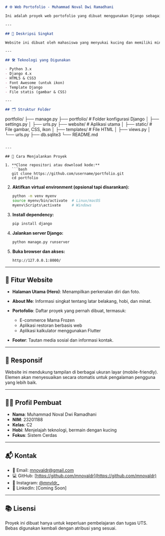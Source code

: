 
```markdown
# 🌐 Web Portofolio - Muhammad Noval Dwi Ramadhani

Ini adalah proyek web portofolio yang dibuat menggunakan Django sebagai tugas pada mata kuliah Server Side Programming. Website ini menampilkan informasi pribadi, karya-karya portofolio, serta tautan media sosial.

---

## 📌 Deskripsi Singkat

Website ini dibuat oleh mahasiswa yang menyukai kucing dan memiliki minat besar di dunia teknologi, terutama dalam pengembangan web. Proyek ini bertujuan untuk menampilkan informasi tentang diri pembuat dan beberapa proyek yang pernah dikerjakan selama belajar.

---

## 🛠️ Teknologi yang Digunakan

- Python 3.x
- Django 4.x
- HTML5 & CSS3
- Font Awesome (untuk ikon)
- Template Django
- File statis (gambar & CSS)

---

## 🗂️ Struktur Folder

```

portfolio/
├── manage.py
├── portfolio/         # Folder konfigurasi Django
│   ├── settings.py
│   ├── urls.py
├── website/           # Aplikasi utama
│   ├── static/        # File gambar, CSS, ikon
│   ├── templates/     # File HTML
│   ├── views.py
│   └── urls.py
├── db.sqlite3
└── README.md

````

---

## 🚀 Cara Menjalankan Proyek

1. **Clone repositori atau download kode:**
   ```bash
   git clone https://github.com/username/portfolio.git
   cd portfolio
````

2. **Aktifkan virtual environment (opsional tapi disarankan):**

   ```bash
   python -m venv myenv
   source myenv/bin/activate  # Linux/macOS
   myenv\Scripts\activate     # Windows
   ```

3. **Install dependency:**

   ```bash
   pip install django
   ```

4. **Jalankan server Django:**

   ```bash
   python manage.py runserver
   ```

5. **Buka browser dan akses:**

   ```
   http://127.0.0.1:8000/
   ```

---

## 📄 Fitur Website

* **Halaman Utama (Hero)**: Menampilkan perkenalan diri dan foto.
* **About Me**: Informasi singkat tentang latar belakang, hobi, dan minat.
* **Portofolio**: Daftar proyek yang pernah dibuat, termasuk:

  * E-commerce Mama Frozen
  * Aplikasi restoran berbasis web
  * Aplikasi kalkulator menggunakan Flutter
* **Footer**: Tautan media sosial dan informasi kontak.

---

## 📱 Responsif

Website ini mendukung tampilan di berbagai ukuran layar (mobile-friendly). Elemen akan menyesuaikan secara otomatis untuk pengalaman pengguna yang lebih baik.

---

## 👨‍🎓 Profil Pembuat

* **Nama**: Muhammad Noval Dwi Ramadhani
* **NIM**: 23201188
* **Kelas**: C2
* **Hobi**: Menjelajah teknologi, bermain dengan kucing
* **Fokus**: Sistem Cerdas

---

## 📬 Kontak

* 📧 Email: [mnovaldr@gmail.com](mailto:mnovaldr@gmail.com)
* 💻 GitHub: [https://github.com/mnovaldr](https://github.com/mnovaldr)
* 📸 Instagram: [@mnvldr\_](https://instagram.com/mnvldr_)
* 💼 LinkedIn: \[Coming Soon]

---

## 📚 Lisensi

Proyek ini dibuat hanya untuk keperluan pembelajaran dan tugas UTS. Bebas digunakan kembali dengan atribusi yang sesuai.

